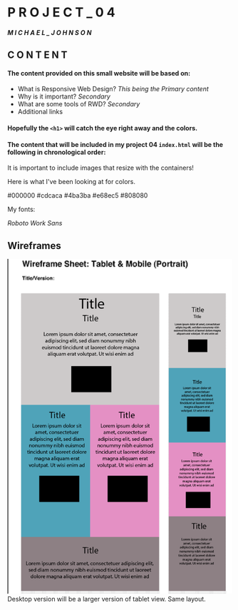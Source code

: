 # P R O J E C T _ 0 4

#### *M I C H A E L _ J O H N S O N*

## C O N T E N T

#### The content provided on this small website will be based on:

- What is Responsive Web Design? *This being the Primary content*
- Why is it important? *Secondary*
- What are some tools of RWD? *Secondary*
- Additional links

#### Hopefully the `<h1>` will catch the eye right away and the colors.

#### The content that will be included in my project 04 `index.html` will be the following in chronological order:

It is important to include images that resize with the containers!

Here is what I've been looking at for colors.

#000000
#cdcaca
#4ba3ba
#e68ec5
#808080

My fonts:

*Roboto*
*Work Sans*

## Wireframes

![Wireframe](./Images/wf.png)
Desktop version will be a larger version of tablet view. Same layout.
